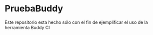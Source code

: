 # PruebaBuddy
Este repositorio esta hecho sólo con el fin de ejemplificar el uso de la herramienta Buddy CI
